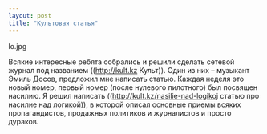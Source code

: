```yaml
---
layout: post
title: "Культовая статья"
---
```

lo.jpg

Всякие интересные ребята собрались и решили сделать сетевой журнал под названием ((http://kult.kz Культ)). Один из них – музыкант Эмиль Досов, предложил мне написать статью. Каждая неделя это новый номер, первый номер (после нулевого пилотного) был посвящен насилию. Я решил написать ((http://kult.kz/nasilie-nad-logikoj статью про насилие над логикой)), в которой описал основные приемы всяких пропагандистов, продажных политиков и журналистов и просто дураков.
